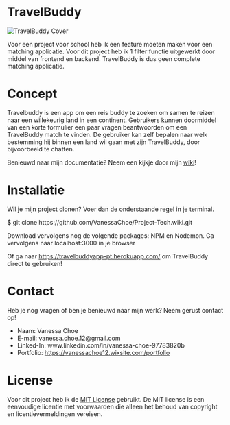 # TravelBuddy

<img href="../images/user.png" alt="TravelBuddy Cover">

Voor een project voor school heb ik een feature moeten maken voor een matching applicatie. Voor dit project heb ik 1 filter functie uitgewerkt door middel van frontend en backend. TravelBuddy is dus geen complete matching applicatie.

# Concept 

Travelbuddy is een app om een reis buddy te zoeken om samen te reizen naar een willekeurig land in een continent. Gebruikers kunnen doormiddel van een korte formulier een paar vragen beantwoorden om een TravelBuddy match te vinden. De gebruiker kan zelf bepalen naar welk bestemming hij binnen een land wil gaan met zijn TravelBuddy, door bijvoorbeeld te chatten.  

Benieuwd naar mijn documentatie? Neem een kijkje door mijn 
<a href="https://github.com/VanessaChoe/Project-Tech/wiki">wiki</a>!

# Installatie

Wil je mijn project clonen? Voer dan de onderstaande regel in je terminal.

<p>$ git clone https://github.com/VanessaChoe/Project-Tech.wiki.git <p>

Download vervolgens nog de volgende packages: NPM en Nodemon.
Ga vervolgens naar localhost:3000 in je browser

Of ga naar <a href="https://travelbuddyapp-pt.herokuapp.com/">https://travelbuddyapp-pt.herokuapp.com/</a> om TravelBuddy direct te gebruiken!

# Contact

Heb je nog vragen of ben je benieuwd naar mijn werk? Neem gerust contact op!

<ul>
    <li>Naam: Vanessa Choe</li>
    <li>E-mail: vanessa.choe.12@gmail.com</li>
    <li>Linked-In: www.linkedin.com/in/vanessa-choe-97783820b</li>
    <li>Portfolio: <a href="https://vanessachoe12.wixsite.com/portfolio">https://vanessachoe12.wixsite.com/portfolio</a></li>
</ul>

# License

Voor dit project heb ik de <a href="https://github.com/git/git-scm.com/blob/main/MIT-LICENSE.txt">MIT License</a> gebruikt. De MIT license is een eenvoudige licentie met voorwaarden die alleen het behoud van copyright en licentievermeldingen vereisen.
